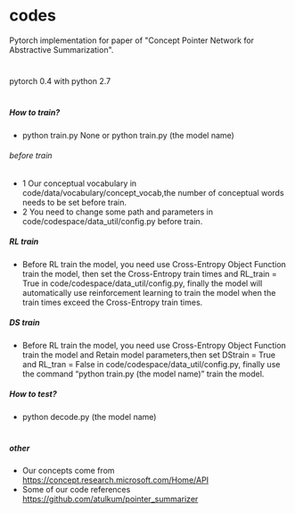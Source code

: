# codes
Pytorch implementation for paper of "Concept Pointer Network for Abstractive Summarization".

#
pytorch 0.4 with python 2.7
#

##### How to train?
* python train.py None or python train.py (the model name)
###### before train
* 1 Our conceptual vocabulary in code/data/vocabulary/concept_vocab,the number of conceptual words needs to be set before train.
* 2 You need to change some path and parameters in code/codespace/data_util/config.py before train.
##### RL train
* Before RL train the model, you need use Cross-Entropy Object Function train the model, then set the Cross-Entropy train times and RL_train = True in code/codespace/data_util/config.py, finally the model will automatically use reinforcement learning to train the model when the train times exceed the Cross-Entropy train times.
##### DS train
* Before RL train the model, you need use Cross-Entropy Object Function train the model and Retain model parameters,then set DStrain = True and RL_tran = False in code/codespace/data_util/config.py, finally use the command “python train.py (the model name)” train the model.
##### How to test?
* python decode.py (the model name)
#
##### other
* Our concepts come from https://concept.research.microsoft.com/Home/API
* Some of our code references https://github.com/atulkum/pointer_summarizer
